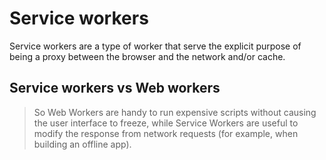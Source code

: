 # Service workers

Service workers are a type of worker that serve the explicit purpose of being a proxy between the browser and the network and/or cache.


## Service workers vs Web workers

> So Web Workers are handy to run expensive scripts without causing the user interface to freeze, while Service Workers are useful to modify the response from network requests (for example, when building an offline app).